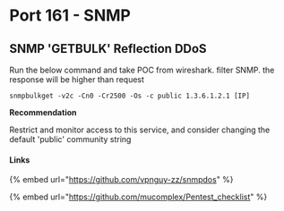# Port 161 - SNMP

## **SNMP 'GETBULK' Reflection DDoS**

Run the below command and take POC from wireshark. filter SNMP. the response will be higher than request&#x20;

```
snmpbulkget -v2c -Cn0 -Cr2500 -Os -c public 1.3.6.1.2.1 [IP]
```

**Recommendation**

Restrict and monitor access to this service, and consider changing the default 'public' community string

#### Links

{% embed url="https://github.com/vpnguy-zz/snmpdos" %}

{% embed url="https://github.com/mucomplex/Pentest_checklist" %}

